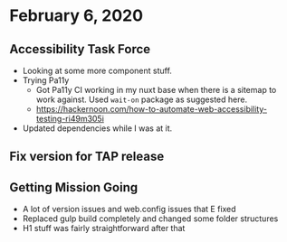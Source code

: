 # February 6, 2020

## Accessibility Task Force
- Looking at some more component stuff. 
- Trying Pa11y
  - Got Pa11y CI working in my nuxt base when there is a sitemap to work against. Used `wait-on` package as suggested here. 
  - https://hackernoon.com/how-to-automate-web-accessibility-testing-ri49m305i
- Updated dependencies while I was at it. 

## Fix version for TAP release

## Getting Mission Going
- A lot of version issues and web.config issues that E fixed
- Replaced gulp build completely and changed some folder structures
- H1 stuff was fairly straightforward after that